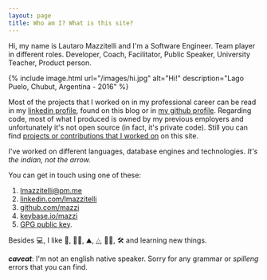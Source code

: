 ```yaml
---
layout: page
title: Who am I? What is this site?
---
```


Hi, my name is Lautaro Mazzitelli and I'm a Software Engineer.
Team player in different roles. Developer, Coach, Facilitator, Public Speaker, University Teacher, Product person.

{% include image.html url="/images/hi.jpg" alt="Hi!" description="Lago Puelo, Chubut, Argentina - 2016" %}

Most of the projects that I worked on in my professional career can be read in my
[linkedin profile](http://www.linkedin.com/in/lmazzitelli), found on this blog or in [my github profile](https://www.github.com/mazzi). Regarding code, most of what I produced is owned by my previous employers and unfortunately it's not open source (in fact, it's private code). Still you can find [projects or contributions that I worked on](https://mazzi.github.io/projects.html) on this site.

I've worked on different languages, database engines and technologies. _It's the indian, not the arrow._

You can get in touch using one of these:

1. <lmazzitelli@pm.me>
2. [linkedin.com/lmazzitelli](https://www.linkedin.com/in/lmazzitelli)
3. [github.com/mazzi](https://www.github.com/mazzi)
4. [keybase.io/mazzi](https://keybase.io/mazzi)
5. [GPG public key](./lmazzitelli.asc).

Besides 💻, I like 🍃, 🧗‍♂️, ⛰️, [🎶](http://www.keithfem.com), 🚴‍♂️, 🛠️ and learning new things.

***caveat***: I'm not an english native speaker. Sorry for any grammar or <em>spilleng</em> errors that you can find.
